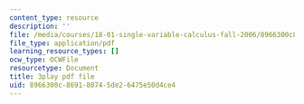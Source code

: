 ```yaml
---
content_type: resource
description: ''
file: /media/courses/18-01-single-variable-calculus-fall-2006/8966300c869180745de26475e50d4ce4_hjZhPczMkL4.pdf
file_type: application/pdf
learning_resource_types: []
ocw_type: OCWFile
resourcetype: Document
title: 3play pdf file
uid: 8966300c-8691-8074-5de2-6475e50d4ce4
---
```

